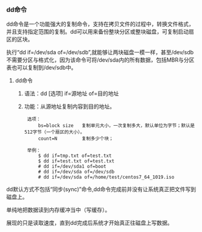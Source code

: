 ### dd命令 ###
dd命令是一个功能强大的复制命令，支持在拷贝文件的过程中，转换文件格式，并且支持指定范围的复制。dd可以用来备份整块分区或整块磁盘，可复制启动扇区的区块。

执行“dd if=/dev/sda of=/dev/sdb”,就能够让两块磁盘一模一样，甚至/dev/sdb不需要分区与格式化，因为该命令可将/dev/sda内的所有数据，包括MBR与分区表也可以复制到/dev/sdb中。

1. dd命令
	1. 语法：dd  [选项] if=源地址 of=目的地址
	2. 功能：从源地址复制内容到目的地址。

	
			选项：
				bs=block size	复制单元大小，一次复制多大，默认单位为字节；默认是512字节（一个扇区的大小）。
				count=N			复制多少个块；
		
			举例：
				$ dd if=tmp.txt of=test.txt
				$ dd if=test.txt of=test.txt
				# dd if=/dev/sda1 of=boot
				# dd if=/dev/sda of=/dev/sdb
				# dd if=/dev/sda of=/home/test/centos7_64_1019.iso

dd默认方式不包括“同步(sync)”命令,dd命令完成前并没有让系统真正把文件写到磁盘上。

单纯地把数据读到内存缓冲当中（写缓存）。

展现的只是读取速度，直到dd完成后系统才开始真正往磁盘上写数据。


